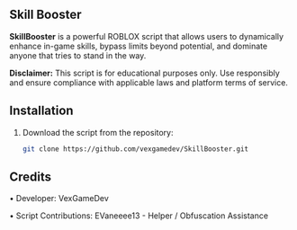 ## Skill Booster

**SkillBooster** is a powerful ROBLOX script that allows users to dynamically enhance in-game skills, bypass limits beyond potential, and dominate anyone that tries to stand in the way.

**Disclaimer:** This script is for educational purposes only. Use responsibly and ensure compliance with applicable laws and platform terms of service. 

## Installation  
1. Download the script from the repository:  
   ```bash
   git clone https://github.com/vexgamedev/SkillBooster.git

## Credits
   • Developer: VexGameDev
      
   • Script Contributions:
    EVaneeee13 - Helper / Obfuscation Assistance


